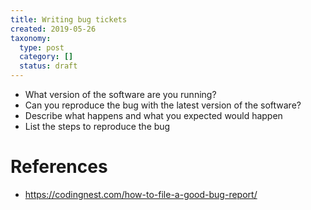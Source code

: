 ```yaml
---
title: Writing bug tickets
created: 2019-05-26
taxonomy:
  type: post
  category: []
  status: draft
---
```


* What version of the software are you running?
* Can you reproduce the bug with the latest version of the software?
* Describe what happens and what you expected would happen
* List the steps to reproduce the bug

# References
* https://codingnest.com/how-to-file-a-good-bug-report/

